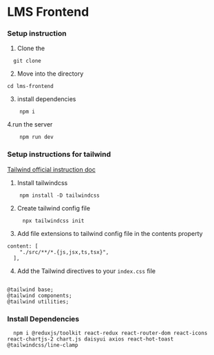 # LMS Frontend

### Setup instruction

1. Clone the 

```
  git clone   
```
2. Move into the directory 

```
cd lms-frontend

```
3. install dependencies

```
    npm i

```
4.run the server

```
    npm run dev

```

### Setup instructions for tailwind

[Tailwind official instruction doc]([https://tailwindcss.com/docs/guides/create-react-app](https://tailwindcss.com/docs/guides/create-react-app))

1. Install tailwindcss

```
    npm install -D tailwindcss

```

2. Create tailwind config file

```
     npx tailwindcss init

```

3. Add file extensions to tailwind config file in the contents property

```
content: [
    "./src/**/*.{js,jsx,ts,tsx}",
  ],

```

4. Add the Tailwind directives to your `index.css` file

```

@tailwind base;
@tailwind components;
@tailwind utilities;

```

### Install Dependencies

```
  npm i @reduxjs/toolkit react-redux react-router-dom react-icons react-chartjs-2 chart.js daisyui axios react-hot-toast @tailwindcss/line-clamp

```